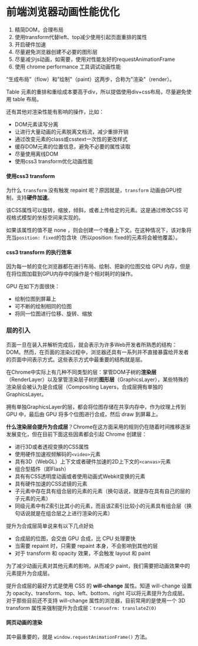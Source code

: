 # 前端浏览器动画性能优化

1. 精简DOM，合理布局
2. 使用transform代替left、top减少使用引起页面重排的属性
3. 开启硬件加速
4. 尽量避免浏览器创建不必要的图形层
5. 尽量减少js动画，如需要，使用对性能友好的requestAnimationFrame
6. 使用 chrome performance 工具调试动画性能

“生成布局”（flow）和”绘制"（paint）这两步，合称为"渲染"（render）。

Table 元素的重排和重绘成本要高于div，所以提倡使用div+css布局，尽量避免使用 table 布局。

还有其他对渲染性能有影响的操作，比如：

- DOM元素读写分离
- 让进行大量动画的元素脱离文档流，减少重排开销
- 通过改变元素的class或csstext一次性的更改样式
- 缓存DOM元素的位置信息，避免不必要的属性读取
- 尽量使用离线DOM
- 使用css3 transform优化动画性能

#### 使用css3 transform

为什么 `transform` 没有触发 repaint 呢？原因就是，`transform` 动画由GPU控制，支持**硬件加速**。

该CSS属性可以旋转，缩放，倾斜，或者上传给定的元素。这是通过修改CSS 可视格式模型的坐标空间来实现的。

如果该属性的值不是 none ，则会创建一个堆叠上下文。在这种情况下，该对象将充当`position: fixed`的包含块（所以position: fixed的元素将会被他覆盖）。

#### css3 transform 的执行效率

因为每一帧的变化浏览器都在进行布局、绘制、把新的位图交给 GPU 内存，但是在将位图加载到GPU内存中的操作是个相对耗时的操作。

GPU 在如下方面很快：

- 绘制位图到屏幕上
- 可不断的绘制相同的位图
- 将同一位图进行位移、旋转、缩放

### 层的引入

页面一旦在装入并解析完成后，就会表示为许多Web开发者所熟悉的结构：DOM。然而，在页面的渲染过程中，浏览器还具有一系列并不直接暴露给开发者的页面中间表示方式。这些表示方式中最重要的结构就是层。

在Chrome中实际上有几种不同类型的层：掌管DOM子树的**渲染层**（RenderLayer）以及掌管渲染层子树的**图形层**（GraphicsLayer），某些特殊的渲染层会被认为是合成层（Compositing Layers，合成层拥有单独的 GraphicsLayer。

拥有单独GraphicsLayer的层，都会将位图存储在共享内存中，作为纹理上传到 GPU 中，最后由 GPU 将多个位图进行合成，然后 draw 到屏幕上。

**什么渲染层会提升为合成层**？Chrome在这方面采用的规则仍在随着时间推移逐渐发展变化，但在目前下面这些因素都会引起 Chrome 创建层：

- 进行3D或者透视变换的CSS属性
- 使用硬件加速视频解码的`<video>`元素
- 具有3D（WebGL）上下文或者硬件加速的2D上下文的`<canvas>`元素
- 组合型插件（即Flash）
- 具有有CSS透明度动画或者使用动画式Webkit变换的元素
- 具有硬件加速的CSS滤镜的元素
- 子元素中存在具有组合层的元素的元素（换句话说，就是存在具有自己的层的子元素的元素）
- 同级元素中有Z索引比其小的元素，而且该Z索引比较小的元素具有组合层（换句话说就是在组合层之上进行渲染的元素）

提升为合成层简单说来有以下几点好处

- 合成层的位图，会交由 GPU 合成，比 CPU 处理要快
- 当需要 repaint 时，只需要 repaint 本身，不会影响到其他的层
- 对于 transform 和 opacity 效果，不会触发 layout 和 paint

为了减少动画元素对其他元素的影响，从而减少 paint，我们需要把动画效果中的元素提升为合成层。

提升合成层的最好方式是使用 CSS 的 **will-change** 属性。知道 will-change 设置为 opacity、transform、top、left、bottom、right 可以将元素提升为合成层。对于那些目前还不支持 will-change 属性的浏览器，目前常用的是使用一个 3D transform 属性来强制提升为合成层：`transofrm: translateZ(0)`

#### **网页动画的渲染**

其中最重要的，就是 `window.requestAnimationFrame()` 方法。